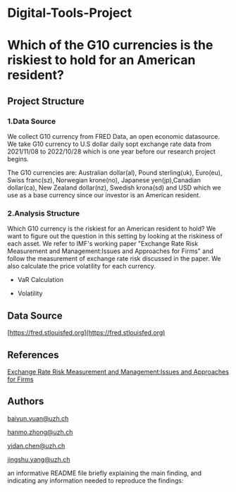 # Digital-Tools-Project
# Which of the G10 currencies is the riskiest to hold for an American resident?

## Project Structure
### 1.Data Source

We collect G10 currency from FRED Data, an open economic datasource. We take G10 currency to U.S dollar daily sopt exchange rate data from 2021/11/08 to 2022/10/28 which is one year before our research project begins.

The G10 currencies are: Australian dollar(al), Pound sterling(uk), Euro(eu), Swiss franc(sz), Norwegian krone(no), Japanese yen(jp),Canadian dollar(ca), New Zealand dollar(nz), Swedish krona(sd) and USD which we use as a base currency since our investor is an American resident.

### 2.Analysis Structure

Which G10 currency is the riskiest for an American resident to hold? We want to figure out the question in this setting by looking at the riskiness of each asset. We refer to IMF's working paper "Exchange Rate Risk Measurement and Management:Issues and Approaches for Firms" and follow the measurement of exchange rate risk discussed in the paper. We also calculate the price volatility for each currency.

* VaR Calculation

* Volatility

## Data Source
[https://fred.stlouisfed.org](https://fred.stlouisfed.org)


## References
[Exchange Rate Risk Measurement and Management:Issues and Approaches for Firms](https://www.imf.org/en/Publications/WP/Issues/2016/12/31/Exchange-Rate-Risk-Measurement-and-Management-Issues-and-Approaches-for-Firms-20120)

## Authors
baiyun.yuan@uzh.ch

hanmo.zhong@uzh.ch

yidan.chen@uzh.ch

jingshu.yang@uzh.ch

an informative README file briefly explaining the main finding, and indicating any information needed to reproduce the findings:
